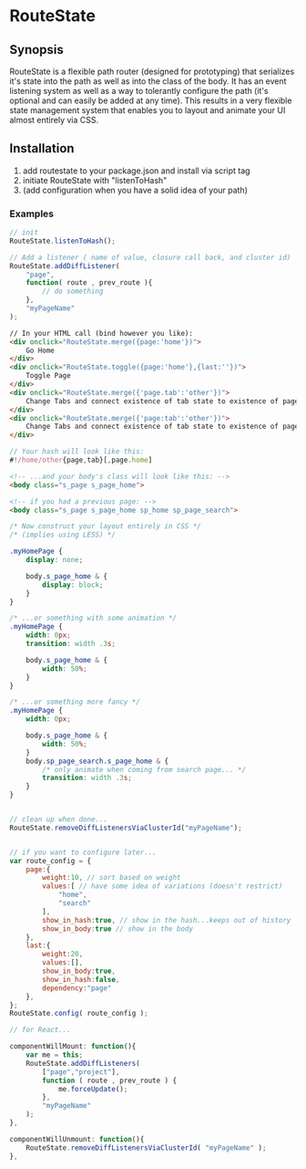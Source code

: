 
# RouteState

## Synopsis

RouteState is a flexible path router (designed for prototyping) that serializes it's state into the path as well as into the class of the body. It has an event listening system as well as a way to tolerantly configure the path (it's optional and can easily be added at any time). This results in a very flexible state management system that enables you to layout and animate your UI almost entirely
via CSS.

## Installation


1. add routestate to your package.json and install via script tag
2. initiate RouteState with "listenToHash"
3. (add configuration when you have a solid idea of your path)


### Examples
```JAVASCRIPT
// init
RouteState.listenToHash();

// Add a listener ( name of value, closure call back, and cluster id)
RouteState.addDiffListener(
    "page",
    function( route , prev_route ){
        // do something
    },
    "myPageName"
);
```

```HTML
// In your HTML call (bind however you like):
<div onclick="RouteState.merge({page:'home'})">
    Go Home
</div>
<div onclick="RouteState.toggle({page:'home'},{last:''})">
    Toggle Page
</div>
<div onclick="RouteState.merge({'page.tab':'other'})">
    Change Tabs and connect existence of tab state to existence of page state
</div>
<div onclick="RouteState.merge({'page:tab':'other'})">
    Change Tabs and connect existence of tab state to existence of page and it's specific value when called
</div>
```

```JAVASCRIPT
// Your hash will look like this:
#!/home/other{page,tab}[,page.home]
```

```HTML
<!-- ...and your body's class will look like this: -->
<body class="s_page s_page_home">

<!-- if you had a previous page: -->
<body class="s_page s_page_home sp_home sp_page_search">

```



```CSS
/* Now construct your layout entirely in CSS */
/* (implies using LESS) */

.myHomePage {
    display: none;

    body.s_page_home & {
        display: block;
    }
}

/* ...or something with some animation */
.myHomePage {
    width: 0px;
    transition: width .3s;

    body.s_page_home & {
        width: 50%;
    }
}

/* ...or something more fancy */
.myHomePage {
    width: 0px;

    body.s_page_home & {
        width: 50%;
    }
    body.sp_page_search.s_page_home & {
        /* only animate when coming from search page... */
        transition: width .3s;
    }
}

```

```JAVASCRIPT

// clean up when done...
RouteState.removeDiffListenersViaClusterId("myPageName");

```

```JAVASCRIPT

// if you want to configure later...
var route_config = {
    page:{
        weight:10, // sort based on weight
        values:[ // have some idea of variations (doesn't restrict)
            "home",
            "search"
        ],
        show_in_hash:true, // show in the hash...keeps out of history
        show_in_body:true // show in the body
    },
    last:{
        weight:20,
        values:[],
        show_in_body:true,
        show_in_hash:false,
        dependency:"page"
    },
};
RouteState.config( route_config );

```

```JAVASCRIPT
// for React...

componentWillMount: function(){
    var me = this;
    RouteState.addDiffListeners(
		["page","project"],
		function ( route , prev_route ) {
            me.forceUpdate();
		},
        "myPageName"
	);
},

componentWillUnmount: function(){
    RouteState.removeDiffListenersViaClusterId( "myPageName" );
},

```
